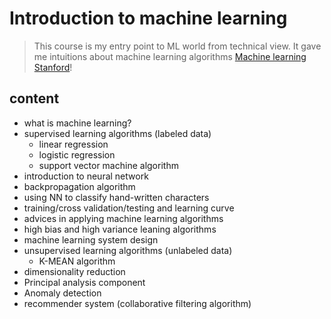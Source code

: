 # Introduction to machine learning
> This course is my entry point to ML world from technical view. It gave me intuitions about machine learning algorithms
> [Machine learning Stanford](https://www.coursera.org/learn/machine-learning/)!

## content
- what is machine learning?
- supervised learning algorithms (labeled data)
	- linear regression
	- logistic regression
	- support vector machine algorithm
- introduction to neural network
- backpropagation algorithm
- using NN to classify hand-written characters
- training/cross validation/testing and learning curve
- advices in applying machine learning algorithms
- high bias and high variance leaning algorithms
- machine learning system design
- unsupervised learning algorithms (unlabeled data)
	- K-MEAN algorithm
- dimensionality reduction
- Principal analysis component
- Anomaly detection
- recommender system (collaborative filtering algorithm)
